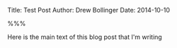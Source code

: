Title: Test Post
Author: Drew Bollinger
Date: 2014-10-10

%%%

Here is the main text of this blog post that I'm writing
